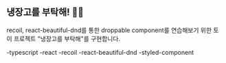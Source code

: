 ## 냉장고를 부탁해! 👋🏻

recoil, react-beautiful-dnd를 통한 droppable component를 연습해보기 위한
토이 프로젝트 "냉장고를 부탁해"를 구현합니다.

-typescript
-react
-recoil
-react-beautiful-dnd
-styled-component